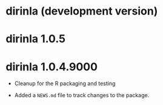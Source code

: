 # dirinla (development version)

# dirinla 1.0.5

# dirinla 1.0.4.9000

* Cleanup for the R packaging and testing

* Added a `NEWS.md` file to track changes to the package.

